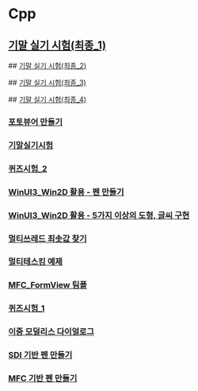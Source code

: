 # Cpp

## <a href = "https://github.com/ksh19/Cpp/blob/main/포토뷰어.md">기말 실기 시험(최종_1)</a>
<p></p>
## <a href = "https://github.com/ksh19/Cpp/blob/main/포토뷰어.md">기말 실기 시험(최종_2)</a>
<p></p>
## <a href = "https://github.com/ksh19/Cpp/blob/main/포토뷰어.md">기말 실기 시험(최종_3)</a>
<p></p>
## <a href = "https://github.com/ksh19/Cpp/blob/main/포토뷰어.md">기말 실기 시험(최종_4)</a>
<p></p>

### <a href = "https://github.com/ksh19/Cpp/blob/main/포토뷰어.md">포토뷰어 만들기</a>
<p></p>

### <a href = "https://github.com/ksh19/Cpp/blob/main/기말시험.md">기말실기시험</a>
<p></p>

### <a href = "https://github.com/ksh19/Cpp/blob/main/Quiz_2.md">퀴즈시험_2</a>
<p></p>

### <a href = "https://github.com/ksh19/Cpp/blob/main/winUI3%20%ED%8E%9C%EB%A7%8C%EB%93%A4%EA%B8%B0.md">WinUI3_Win2D 활용 - 펜 만들기</a>
<p></p>

### <a href = "https://github.com/ksh19/Cpp/blob/main/WinUI3_Win2D%20%EB%8F%84%ED%98%95%20%EB%B0%8F%20%EA%B8%80%EC%94%A8.md">WinUI3_Win2D 활용 - 5가지 이상의 도형, 글씨 구현</a>
<p></p>

### <a href = "https://github.com/ksh19/Cpp/blob/main/%EB%A9%80%ED%8B%B0%EC%93%B0%EB%A0%88%EB%93%9C.md">멀티쓰레드 최솟값 찾기</a>
<p></p>

### <a href = "https://github.com/ksh19/Cpp/blob/main/Multi-tasking.md">멀티테스킹 예제</a>
<p></p>

### <a href = "https://github.com/ksh19/Cpp/blob/main/MFC_FormView%20%EA%B7%B8%EB%A6%BC%ED%8C%90.md">MFC_FormView 팀플</a>
<p></p>

### <a href = "https://github.com/ksh19/Cpp/blob/main/Quiz_1.md">퀴즈시험_1</a>
<p></p>

### <a href = "https://github.com/ksh19/Cpp/blob/main/%EC%9D%B4%EC%A4%91%20%EB%AA%A8%EB%8D%9C%EB%A6%AC%EC%8A%A4%20%EB%8B%A4%EC%9D%B4%EC%96%BC%EB%A1%9C%EA%B7%B8.md">이중 모덜리스 다이얼로그</a>
<p></p>

### <a href = "https://github.com/ksh19/Cpp/new/main">SDI 기반 펜 만들기</a>
<p></p>

### <a href = https://github.com/ksh19/Cpp/blob/main/MFC%20%EA%B8%B0%EB%B0%98%20%ED%8E%9C%20%EB%A7%8C%EB%93%A4%EA%B8%B0.md>MFC 기반 펜 만들기</a>

